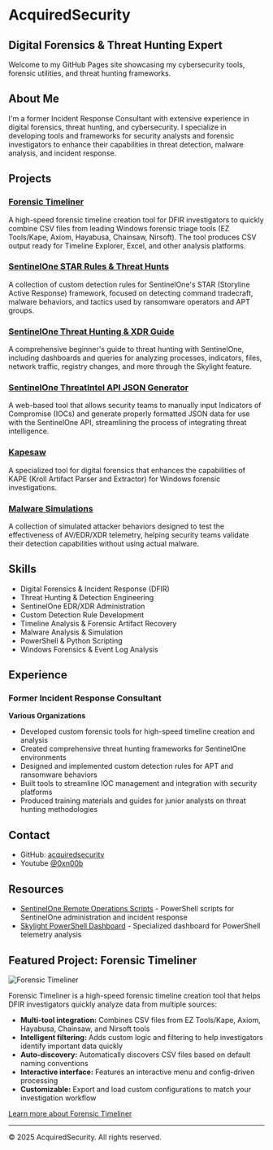 # AcquiredSecurity

## Digital Forensics & Threat Hunting Expert

Welcome to my GitHub Pages site showcasing my cybersecurity tools, forensic utilities, and threat hunting frameworks.

## About Me

I'm a former Incident Response Consultant with extensive experience in digital forensics, threat hunting, and cybersecurity. I specialize in developing tools and frameworks for security analysts and forensic investigators to enhance their capabilities in threat detection, malware analysis, and incident response.

## Projects

### [Forensic Timeliner](https://github.com/acquiredsecurity/forensic-timeliner)
A high-speed forensic timeline creation tool for DFIR investigators to quickly combine CSV files from leading Windows forensic triage tools (EZ Tools/Kape, Axiom, Hayabusa, Chainsaw, Nirsoft). The tool produces CSV output ready for Timeline Explorer, Excel, and other analysis platforms.

### [SentinelOne STAR Rules & Threat Hunts](https://github.com/acquiredsecurity/Sentinel-One-STAR-Rules-Threat-Hunts)
A collection of custom detection rules for SentinelOne's STAR (Storyline Active Response) framework, focused on detecting command tradecraft, malware behaviors, and tactics used by ransomware operators and APT groups.

### [SentinelOne Threat Hunting & XDR Guide](https://github.com/acquiredsecurity/SentinelOne-ThreatHunting-and-XDR-Guide)
A comprehensive beginner's guide to threat hunting with SentinelOne, including dashboards and queries for analyzing processes, indicators, files, network traffic, registry changes, and more through the Skylight feature.

### [SentinelOne ThreatIntel API JSON Generator](https://github.com/acquiredsecurity/SentinelOne_ThreatIntelAPI_JSON_Generator)
A web-based tool that allows security teams to manually input Indicators of Compromise (IOCs) and generate properly formatted JSON data for use with the SentinelOne API, streamlining the process of integrating threat intelligence.

### [Kapesaw](https://github.com/acquiredsecurity/kapesaw)
A specialized tool for digital forensics that enhances the capabilities of KAPE (Kroll Artifact Parser and Extractor) for Windows forensic investigations.

### [Malware Simulations](https://github.com/acquiredsecurity/MalwareSimulations)
A collection of simulated attacker behaviors designed to test the effectiveness of AV/EDR/XDR telemetry, helping security teams validate their detection capabilities without using actual malware.

## Skills

- Digital Forensics & Incident Response (DFIR)
- Threat Hunting & Detection Engineering
- SentinelOne EDR/XDR Administration
- Custom Detection Rule Development
- Timeline Analysis & Forensic Artifact Recovery
- Malware Analysis & Simulation
- PowerShell & Python Scripting
- Windows Forensics & Event Log Analysis

## Experience

### Former Incident Response Consultant
**Various Organizations**
- Developed custom forensic tools for high-speed timeline creation and analysis
- Created comprehensive threat hunting frameworks for SentinelOne environments
- Designed and implemented custom detection rules for APT and ransomware behaviors
- Built tools to streamline IOC management and integration with security platforms
- Produced training materials and guides for junior analysts on threat hunting methodologies

## Contact

- GitHub: [acquiredsecurity](https://github.com/acquiredsecurity)
- Youtube  [@0xn00b](https://www.youtube.com/channel/UCN6_TqkzPDYAIlMHkr0_stg)

## Resources

- [SentinelOne Remote Operations Scripts](https://github.com/acquiredsecurity/SentinelOne-Remote-Ops-Scripts) - PowerShell scripts for SentinelOne administration and incident response
- [Skylight PowerShell Dashboard](https://github.com/acquiredsecurity/SentinelOne-ThreatHunting-and-XDR-Guide/blob/main/IV.%20Skylight-PowerShell) - Specialized dashboard for PowerShell telemetry analysis

## Featured Project: Forensic Timeliner

![Forensic Timeliner](https://raw.githubusercontent.com/acquiredsecurity/forensic-timeliner/main/img/forensic-timeliner-logo.png)

Forensic Timeliner is a high-speed forensic timeline creation tool that helps DFIR investigators quickly analyze data from multiple sources:

- **Multi-tool integration:** Combines CSV files from EZ Tools/Kape, Axiom, Hayabusa, Chainsaw, and Nirsoft tools
- **Intelligent filtering:** Adds custom logic and filtering to help investigators identify important data quickly
- **Auto-discovery:** Automatically discovers CSV files based on default naming conventions
- **Interactive interface:** Features an interactive menu and config-driven processing
- **Customizable:** Export and load custom configurations to match your investigation workflow

[Learn more about Forensic Timeliner](https://github.com/acquiredsecurity/forensic-timeliner)

---

© 2025 AcquiredSecurity. All rights reserved.
